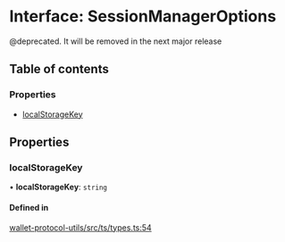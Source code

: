 # Interface: SessionManagerOptions

@deprecated. It will be removed in the next major release

## Table of contents

### Properties

- [localStorageKey](SessionManagerOptions.md#localstoragekey)

## Properties

### localStorageKey

• **localStorageKey**: `string`

#### Defined in

[wallet-protocol-utils/src/ts/types.ts:54](https://gitlab.com/i3-market/code/wp3/t3.2/i3m-wallet-monorepo/-/blob/fe110225/packages/wallet-protocol-utils/src/ts/types.ts#L54)
